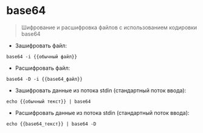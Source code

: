 # base64

> Шифрование и расшифровка файлов с использованием кодировки base64

- Зашифровать файл:

`base64 -i {{обычный файл}}`

- Расшифровать файл:

`base64 -D -i {{base64_файл}}`

- Зашифровать данные из потока stdin (стандартный поток ввода):

`echo {{обычный текст}} | base64`

- Расшифровать данные из потока stdin (стандартный поток ввода):

`echo {{base64_текст}} | base64 -D`

